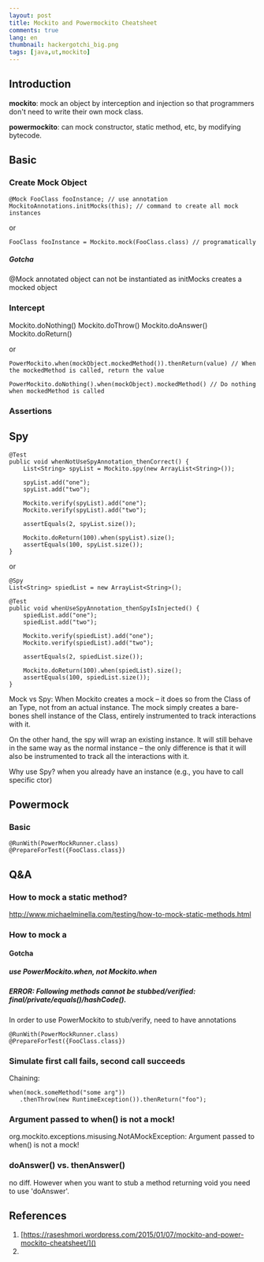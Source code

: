 ```yaml
---
layout: post
title: Mockito and Powermockito Cheatsheet
comments: true
lang: en
thumbnail: hackergotchi_big.png
tags: [java,ut,mockito]
---
```


## Introduction
**mockito**: mock an object by interception and injection so that programmers don't need to write their own mock class.

**powermockito**: can mock constructor, static method, etc, by modifying bytecode.

## Basic
### Create Mock Object

```
@Mock FooClass fooInstance; // use annotation
MockitoAnnotations.initMocks(this); // command to create all mock instances
```

or 

```
FooClass fooInstance = Mockito.mock(FooClass.class) // programatically
```

##### Gotcha
@Mock annotated object can not be instantiated as initMocks creates a mocked object


### Intercept

Mockito.doNothing()
Mockito.doThrow()
Mockito.doAnswer()
Mockito.doReturn()

or 

```
PowerMockito.when(mockObject.mockedMethod()).thenReturn(value) // When the mockedMethod is called, return the value

PowerMockito.doNothing().when(mockObject).mockedMethod() // Do nothing when mockedMethod is called 
```

### Assertions

## Spy

```
@Test
public void whenNotUseSpyAnnotation_thenCorrect() {
    List<String> spyList = Mockito.spy(new ArrayList<String>());
     
    spyList.add("one");
    spyList.add("two");
 
    Mockito.verify(spyList).add("one");
    Mockito.verify(spyList).add("two");
 
    assertEquals(2, spyList.size());
 
    Mockito.doReturn(100).when(spyList).size();
    assertEquals(100, spyList.size());
}
```
or

```
@Spy
List<String> spiedList = new ArrayList<String>();
 
@Test
public void whenUseSpyAnnotation_thenSpyIsInjected() {
    spiedList.add("one");
    spiedList.add("two");
 
    Mockito.verify(spiedList).add("one");
    Mockito.verify(spiedList).add("two");
 
    assertEquals(2, spiedList.size());
 
    Mockito.doReturn(100).when(spiedList).size();
    assertEquals(100, spiedList.size());
}

```

Mock vs Spy: When Mockito creates a mock – it does so from the Class of an Type, not from an actual instance. The mock simply creates a bare-bones shell instance of the Class, entirely instrumented to track interactions with it.

On the other hand, the spy will wrap an existing instance. It will still behave in the same way as the normal instance – the only difference is that it will also be instrumented to track all the interactions with it.

Why use Spy?
when you already have an instance (e.g., you have to call specific ctor)

## Powermock
### Basic

```
@RunWith(PowerMockRunner.class)
@PrepareForTest({FooClass.class})

```

## Q&A

### How to mock a static method?
http://www.michaelminella.com/testing/how-to-mock-static-methods.html

### How to mock a 

#### Gotcha
##### use PowerMockito.when, not Mockito.when

##### ERROR: Following methods *cannot* be stubbed/verified: final/private/equals()/hashCode().

In order to use PowerMockito to stub/verify, need to have annotations

```
@RunWith(PowerMockRunner.class)
@PrepareForTest({FooClass.class})

```

### Simulate first call fails, second call succeeds
Chaining: 

```
when(mock.someMethod("some arg"))
   .thenThrow(new RuntimeException()).thenReturn("foo");
```

### Argument passed to when() is not a mock!
org.mockito.exceptions.misusing.NotAMockException: Argument passed to when() is not a mock!

### doAnswer() vs. thenAnswer()
no diff. However when you want to stub a method returning void you need to use 'doAnswer'. 





## References
1. [https://raseshmori.wordpress.com/2015/01/07/mockito-and-power-mockito-cheatsheet/]()
2. 

